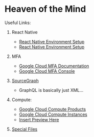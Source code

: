 # Heaven of the Mind

Useful Links:

1. React Native

   - [React Native Environment Setup](https://reactnative.dev/docs/environment-setup)
   - [React Native Environment Setup](https://docs.expo.dev/get-started/set-up-your-environment/?platform=ios&device=simulated&mode=development-build)

2. MFA

   - [Google Cloud MFA Documentation](https://cloud.google.com/identity-platform/docs/web/mfa)
   - [Google Cloud MFA Console](https://console.cloud.google.com/customer-identity/mfa?inv=1&invt=Abj3iQ&project=dmholdingsinccom)

3. [SourceGraph](https://sourcegraph.com/search?)

   - GraphQL is basically just XML...

4. Compute:

   - [Google Cloud Compute Products](https://cloud.google.com/products/compute)
   - [Google Cloud Compute Instances](https://console.cloud.google.com/compute/instances)
   - [Insert Preview Here](https://www.youtube.com/watch?v=48emqztKl7s&t=94s)

5. [Special Files](https://gist.github.com/jakebrinkmann/c63eaedbe384516e4a7bc133c1e1066b)
